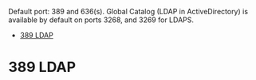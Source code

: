 Default port: 389 and 636(s). Global Catalog (LDAP in ActiveDirectory) is available by default on ports 3268, and 3269 for LDAPS.

- [389 LDAP](#389-ldap)

# 389 LDAP